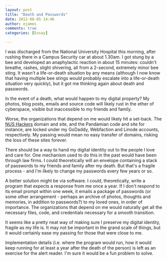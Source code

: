 ```yaml
---
layout: post
title: "Death and Passwords"
date: 2012-06-05 14:46
author: ejames
comments: true
categories: [Essay]

---
```

<p>I was discharged from the National University Hospital this morning, after rushing there in a Campus Security car at about 1.30am. I got stung by a bee and developed an&nbsp;anaphylactic reaction in about 15 minutes: couldn't breathe, rashes, slight shivering, all from a 2-second, extremely minor bee sting. It wasn't a life-or-death situation by any means (although I now know that having multiple bee stings <em>would&nbsp;</em>probably escalate into a life-or-death situation very quickly), but it got me thinking again about death and passwords.</p>
<p>In the event of a death, what would happen to my digital property? My photos, blog posts, emails and source code will likely rust in the ether of cyberspace, visible but inaccessible to my friends and family.</p>
<p>Worse, the organizations that depend on me would likely hit a set-back. The <a href="">NUS Hackers</a> domain and site, and the Pandamian code and site for instance, are locked under my GoDaddy, Webfaction and Linode accounts, respectively. My passing would mean no easy transfer of domains, risking the loss of these sites forever.</p>
<p>There should be a way to hand my digital identity out to the people I love and care for. One mechanism used to do this in the past would have been through law firms. I could theoretically will an envelope containing a stack of passwords to my friends and family after my death. But that's a fragile process - and I'm likely to change my passwords every few years or so.</p>
<p>A better solution might be via software. I <em>could</em>, theoretically, write a program that expects a response from me once a year. If I don't respond to its email prompt within one week, it emails a package of passwords (or some other arrangement - perhaps an archive of photos, thoughts and memories, in addition to passwords?) to my loved ones, in order of importance. The organizations that depend on me would naturally get all the necessary files, code, and credentials necessary for a smooth transition.</p>
<p>It seems like a pretty neat way of making sure I preserve my digital identity, fragile as my life is. It may not be important in the grand scale of things, but it would certainly ease my passing for those that were close to me.</p>
<p>Implementation details (i.e. where the program would run, how it would keep running for at least a year after the death of the person) is left as an exercise for the alert reader. I'm sure it would be a fun problem to solve.</p>
